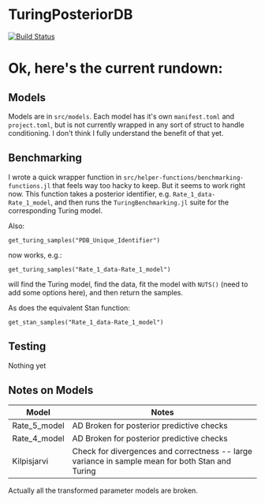 # TuringPosteriorDB

[![Build Status](https://github.com/JasonPekos/TuringPosteriorDB.jl/actions/workflows/CI.yml/badge.svg?branch=main)](https://github.com/JasonPekos/TuringPosteriorDB.jl/actions/workflows/CI.yml?query=branch%3Amain)

# Ok, here's the current rundown:

## Models

Models are in `src/models`. Each model has it's own `manifest.toml` and `project.toml`, but is not currently wrapped in
any sort of struct to handle conditioning. I don't think I fully understand the benefit of that yet.

## Benchmarking

I wrote a quick wrapper function in `src/helper-functions/benchmarking-functions.jl` that feels way too hacky to keep. But it seems to work right now. 
This function takes a posterior identifier, e.g. `Rate_1_data-Rate_1_model`, and then runs the `TuringBenchmarking.jl` suite for the corresponding Turing model. 

Also:

```
get_turing_samples("PDB_Unique_Identifier")
```

 now works, e.g.:

 ```
get_turing_samples("Rate_1_data-Rate_1_model")
 ```

will find the Turing model, find the data, fit the model with `NUTS()` (need to add some options here), 
and then return the samples.

As does the equivalent Stan function:

```
get_stan_samples("Rate_1_data-Rate_1_model")
 ```



## Testing

Nothing yet


## Notes on Models

| Model           | Notes           |
|-----------------|-----------------|
| Rate_5_model    | AD Broken for posterior predictive checks |
| Rate_4_model    | AD Broken for posterior predictive checks |
| Kilpisjarvi    | Check for divergences and correctness -- large variance in sample mean for both Stan and Turing |



Actually all the transformed parameter models are broken. 